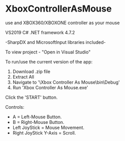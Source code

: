 # XboxControllerAsMouse
use and XBOX360/XBOXONE controller as your mouse

VS2019 C# .NET framework 4.7.2

-SharpDX and MicrosoftInput libraries included-

To view project - "Open in Visual Studio"

To run/use the current version of the app:

1. Download .zip file
2. Extract All
3. Navigate to '\Xbox Controller As Mouse\bin\Debug'
4. Run 'Xbox Controller As Mouse.exe'

Click the 'START' button.

Controls:
- A = Left-Mouse Button.
- B = Right-Mouse Button.
- Left JoyStick = Mouse Movement.
- Right JoyStick Y-Axis = Scroll.
